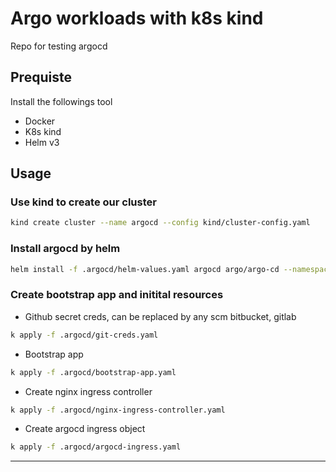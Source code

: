 # Argo workloads with k8s kind

Repo for testing argocd

## Prequiste

Install the followings tool

- Docker
- K8s kind
- Helm v3

## Usage

### Use kind to create our cluster

```bash
kind create cluster --name argocd --config kind/cluster-config.yaml
```

### Install argocd by helm

```bash
helm install -f .argocd/helm-values.yaml argocd argo/argo-cd --namespace argocd --create-namespace
```

### Create bootstrap app and initital resources

- Github secret creds, can be replaced by any scm bitbucket, gitlab

```bash
k apply -f .argocd/git-creds.yaml
```

- Bootstrap app

```bash
k apply -f .argocd/bootstrap-app.yaml
```

- Create nginx ingress controller

```bash
k apply -f .argocd/nginx-ingress-controller.yaml
```

- Create argocd ingress object

```bash
k apply -f .argocd/argocd-ingress.yaml
```

---
